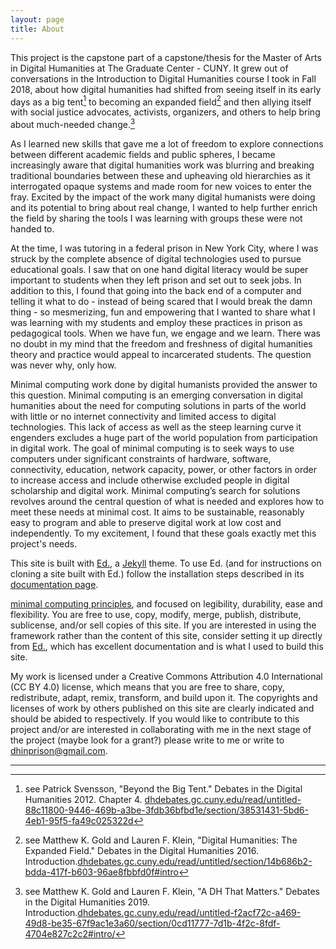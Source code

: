 ```yaml
---
layout: page
title: About
---
```


This project is the capstone part of a capstone/thesis for the Master of Arts in Digital Humanities at The Graduate Center - CUNY. It grew out of conversations in the Introduction to Digital Humanities course I took in Fall 2018, about how digital humanities had shifted from seeing itself in its early days as a big tent[^1] to becoming an expanded field[^2] and then allying itself with social justice advocates, activists, organizers, and others to help bring about much-needed change.[^3]  

[^1]: see Patrick Svensson, "Beyond the Big Tent." Debates in the Digital Humanities 2012. Chapter 4. <a href="https://dhdebates.gc.cuny.edu/read/untitled-88c11800-9446-469b-a3be-3fdb36bfbd1e/section/38531431-5bd6-4eb1-95f5-fa49c025322d">dhdebates.gc.cuny.edu/read/untitled-88c11800-9446-469b-a3be-3fdb36bfbd1e/section/38531431-5bd6-4eb1-95f5-fa49c025322d</a>

[^2]: see Matthew K. Gold and Lauren F. Klein, "Digital Humanities: The Expanded Field." Debates in the Digital Humanities 2016. Introduction.<a href="https://dhdebates.gc.cuny.edu/read/untitled/section/14b686b2-bdda-417f-b603-96ae8fbbfd0f#intro/">dhdebates.gc.cuny.edu/read/untitled/section/14b686b2-bdda-417f-b603-96ae8fbbfd0f#intro</a>

[^3]: see Matthew K. Gold and Lauren F. Klein, "A DH That Matters." Debates in the Digital Humanities 2019. Introduction.<a href="https://dhdebates.gc.cuny.edu/read/untitled-f2acf72c-a469-49d8-be35-67f9ac1e3a60/section/0cd11777-7d1b-4f2c-8fdf-4704e827c2c2#intro/">dhdebates.gc.cuny.edu/read/untitled-f2acf72c-a469-49d8-be35-67f9ac1e3a60/section/0cd11777-7d1b-4f2c-8fdf-4704e827c2c2#intro/</a>  

As I learned new skills that gave me a lot of freedom to explore connections between different academic fields and public spheres, I became increasingly aware that digital humanities work was blurring and breaking traditional boundaries between these and upheaving old hierarchies as it interrogated opaque systems and made room for new voices to enter the fray. Excited by the impact of the work many digital humanists were doing and its potential to bring about real change, I wanted to help further enrich the field by sharing the tools I was learning with groups these were not handed to.

At the time, I was tutoring in a federal prison in New York City, where I was struck by the complete absence of digital technologies used to pursue educational goals. I saw that on one hand digital literacy would be super important to students when they left prison and set out to seek jobs. In addition to this, I found that going into the back end of a computer and telling it what to do - instead of being scared that I would break the damn thing - so mesmerizing, fun and empowering that I wanted to share what I was learning with my students and employ these practices in prison as pedagogical tools. When we have fun, we engage and we learn. There was no doubt in my mind that the freedom and freshness of digital humanities theory and practice would appeal to incarcerated students. The question was never why, only how.

Minimal computing work done by digital humanists provided the answer to this question. Minimal computing is an emerging conversation in digital humanities about the need for computing solutions in parts of the world with little or no internet connectivity and limited access to digital technologies. This lack of access as well as the steep learning curve it engenders excludes a huge part of the world population from participation in digital work. The goal of minimal computing is to seek ways to use computers under significant constraints of hardware, software, connectivity, education, network capacity, power, or other factors in order to increase access and include otherwise excluded people in digital scholarship and digital work.  Minimal computing’s search for solutions revolves around the central question of what is needed and explores how to meet these needs at minimal cost. It aims to be sustainable, reasonably easy to program and able to preserve digital work at low cost and independently. To my excitement, I found that these goals exactly met this project's needs.

This site is built with <a href="http://elotroalex.github.io/ed//">Ed.</a>, a <a href="https://jekyllrb.com/">Jekyll</a> theme. To use Ed. (and for instructions on cloning a site built with Ed.) follow the installation steps described in its
[documentation page](http://minicomp.github.io/ed/documentation).

<a href="http://go-dh.github.io/mincomp/">minimal computing principles</a>, and focused on legibility, durability, ease and flexibility. You are free to use, copy, modify, merge, publish, distribute, sublicense, and/or sell copies of this site. If you are interested in using the framework rather than the content of this site, consider setting it up directly from <a href="http://elotroalex.github.io/ed//">Ed.</a>, which has excellent documentation and is what I used to build this site.

My work is licensed under a Creative Commons Attribution 4.0 International (CC BY 4.0) license, which means that you are free to share, copy, redistribute, adapt, remix, transform, and build upon it. The copyrights and licenses of work by others published on this site are clearly indicated and should be abided to respectively. If you would like to contribute to this project and/or are interested in collaborating with me in the next stage of the project (maybe look for a grant?) please write to me or write to dhinprison@gmail.com.  

---
